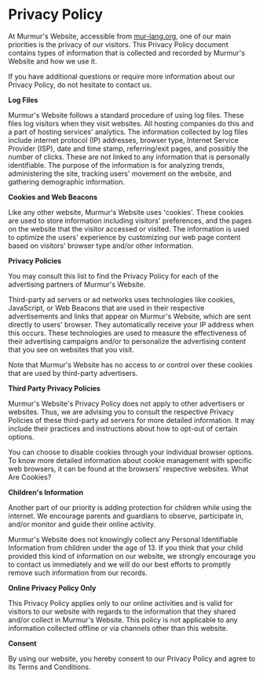 # Privacy Policy

At Murmur's Website, accessible from [mur-lang.org](https://mur-lang.org/), one of our main priorities is the privacy of our visitors. This Privacy Policy document contains types of information that is collected and recorded by Murmur's Website and how we use it.

If you have additional questions or require more information about our Privacy Policy, do not hesitate to contact us.

**Log Files**

Murmur's Website follows a standard procedure of using log files. These files log visitors when they visit websites. All hosting companies do this and a part of hosting services' analytics. The information collected by log files include internet protocol (IP) addresses, browser type, Internet Service Provider (ISP), date and time stamp, referring/exit pages, and possibly the number of clicks. These are not linked to any information that is personally identifiable. The purpose of the information is for analyzing trends, administering the site, tracking users' movement on the website, and gathering demographic information.

**Cookies and Web Beacons**

Like any other website, Murmur's Website uses 'cookies'. These cookies are used to store information including visitors' preferences, and the pages on the website that the visitor accessed or visited. The information is used to optimize the users' experience by customizing our web page content based on visitors' browser type and/or other information.

**Privacy Policies**

You may consult this list to find the Privacy Policy for each of the advertising partners of Murmur's Website.

Third-party ad servers or ad networks uses technologies like cookies, JavaScript, or Web Beacons that are used in their respective advertisements and links that appear on Murmur's Website, which are sent directly to users' browser. They automatically receive your IP address when this occurs. These technologies are used to measure the effectiveness of their advertising campaigns and/or to personalize the advertising content that you see on websites that you visit.

Note that Murmur's Website has no access to or control over these cookies that are used by third-party advertisers.

**Third Party Privacy Policies**

Murmur's Website's Privacy Policy does not apply to other advertisers or websites. Thus, we are advising you to consult the respective Privacy Policies of these third-party ad servers for more detailed information. It may include their practices and instructions about how to opt-out of certain options.

You can choose to disable cookies through your individual browser options. To know more detailed information about cookie management with specific web browsers, it can be found at the browsers' respective websites. What Are Cookies?

**Children's Information**

Another part of our priority is adding protection for children while using the internet. We encourage parents and guardians to observe, participate in, and/or monitor and guide their online activity.

Murmur's Website does not knowingly collect any Personal Identifiable Information from children under the age of 13. If you think that your child provided this kind of information on our website, we strongly encourage you to contact us immediately and we will do our best efforts to promptly remove such information from our records.

**Online Privacy Policy Only**

This Privacy Policy applies only to our online activities and is valid for visitors to our website with regards to the information that they shared and/or collect in Murmur's Website. This policy is not applicable to any information collected offline or via channels other than this website.

**Consent**

By using our website, you hereby consent to our Privacy Policy and agree to its Terms and Conditions.
